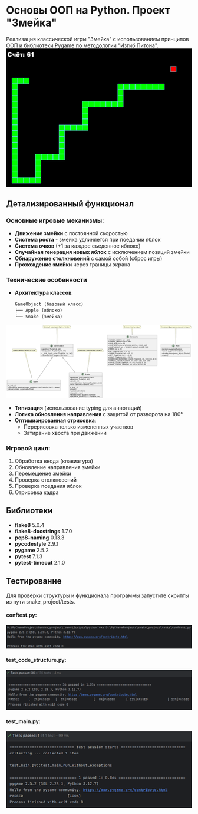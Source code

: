 # Основы ООП на Python. Проект "Змейка"

Реализация классической игры "Змейка" с использованием принципов ООП и библиотеки Pygame по методологии "Изгиб Питона".
![snake](gameplay.png)

## Детализированный функционал

### Основные игровые механизмы:
- **Движение змейки** с постоянной скоростью
- **Система роста** - змейка удлиняется при поедании яблок
- **Система очков** (+1 за каждое съеденное яблоко)
- **Случайная генерация новых яблок** с исключением позиций змейки
- **Обнаружение столкновений** с самой собой (сброс игры)
- **Прохождение змейки** через границы экрана

### Технические особенности
- **Архитектура классов**:
  ```python
  GameObject (базовый класс)
  ├── Apple (яблоко)
  └── Snake (змейка)
  ```

![UML](snake_project/snake_UML.png)
  
- **Типизация** (использование typing для аннотаций)
- **Логика обновления направления** с защитой от разворота на 180°
- **Оптимизированная отрисовка**:
  - Перерисовка только измененных участков
  - Затирание хвоста при движении

### Игровой цикл:
1. Обработка ввода (клавиатура)
2. Обновление направления змейки
3. Перемещение змейки
4. Проверка столкновений
5. Проверка поедания яблок
6. Отрисовка кадра

## Библиотеки

- **flake8** 5.0.4
- **flake8-docstrings** 1.7.0
- **pep8-naming** 0.13.3
- **pycodestyle** 2.9.1
- **pygame** 2.5.2
- **pytest** 7.1.3
- **pytest-timeout** 2.1.0

## Тестирование

Для проверки структуры и функционала программы запустите скрипты из пути snake_project/tests.

#### conftest.py:
![test](snake_project/tests_img/conftest.png)

#### test_code_structure.py:
![test](snake_project/tests_img/test_code_structure.png)

#### test_main.py:
![test](snake_project/tests_img/test_main.png)
